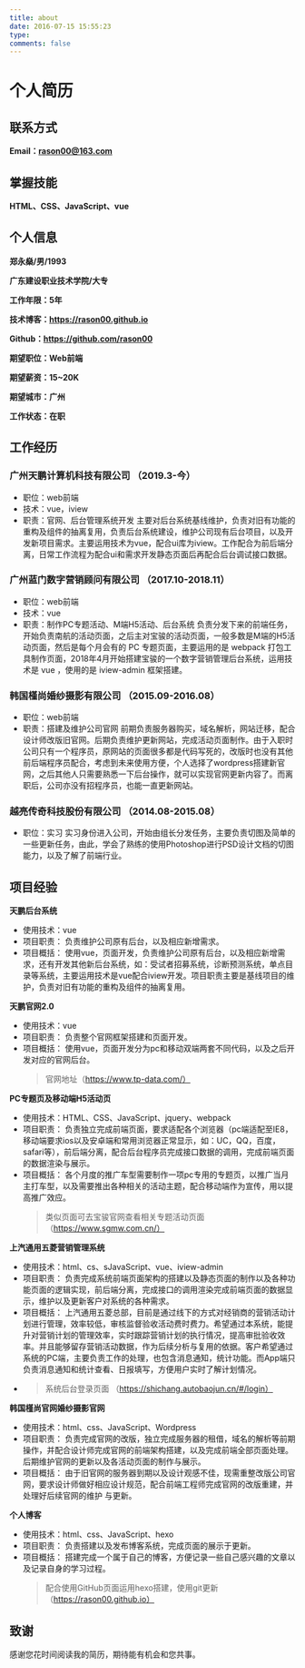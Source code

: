 ```yaml
---
title: about
date: 2016-07-15 15:55:23
type: 
comments: false
---
```

# 个人简历

## 联系方式

**Email：rason00@163.com**

## 掌握技能

**HTML、CSS、JavaScript、vue**

## 个人信息

**郑永燊/男/1993**

**广东建设职业技术学院/大专**

**工作年限：5年**

**技术博客：https://rason00.github.io**

**Github：https://github.com/rason00**

**期望职位：Web前端**

**期望薪资：15~20K**

**期望城市：广州**

**工作状态：在职**

## 工作经历

### 广州天鹏计算机科技有限公司 （2019.3-今）

- 职位：web前端
- 技术：vue，iview
- 职责：官网、后台管理系统开发
  主要对后台系统基线维护，负责对旧有功能的重构及组件的抽离复用，负责后台系统建设，维护公司现有后台项目，以及开发新项目需求。主要运用技术为vue，配合ui库为iview。工作配合为前后端分离，日常工作流程为配合ui和需求开发静态页面后再配合后台调试接口数据。

### 广州蓝门数字营销顾问有限公司 （2017.10-2018.11）

- 职位：web前端
- 技术：vue
- 职责：制作PC专题活动、M端H5活动、后台系统
  负责分发下来的前端任务，开始负责南航的活动页面，之后主对宝骏的活动页面，一般多数是M端的H5活动页面，然后是每个月会有的 PC 专题页面，主要运用的是 webpack 打包工具制作页面，2018年4月开始搭建宝骏的一个数字营销管理后台系统，运用技术是 vue ，使用的是 iview-admin 框架搭建。

### 韩国槿尚婚纱摄影有限公司 （2015.09-2016.08）

- 职位：web前端
- 职责：搭建及维护公司官网
  前期负责服务器购买，域名解析，网站迁移，配合设计师改版旧官网。后期负责维护更新网站，完成活动页面制作。由于入职时公司只有一个程序员，原网站的页面很多都是代码写死的，改版时也没有其他前后端程序员配合，考虑到未来使用方便，个人选择了wordpress搭建新官网，之后其他人只需要熟悉一下后台操作，就可以实现官网更新内容了。而离职后，公司亦没有招程序员，也能一直更新网站。

### 越亮传奇科技股份有限公司 （2014.08-2015.08）

- 职位：实习
  实习身份进入公司，开始由组长分发任务，主要负责切图及简单的一些更新任务，由此，学会了熟练的使用Photoshop进行PSD设计文档的切图能力，以及了解了前端行业。

## 项目经验

**天鹏后台系统**

- 使用技术：vue
- 项目职责：
  负责维护公司原有后台，以及相应新增需求。
- 项目概括：
  使用vue，页面开发，负责维护公司原有后台，以及相应新增需求，还有开发其他新后台系统，如：受试者招募系统，诊断预测系统，单点目录等系统，主要运用技术是vue配合iview开发。项目职责主要是基线项目的维护，负责对旧有功能的重构及组件的抽离复用。

**天鹏官网2.0**

- 使用技术：vue
- 项目职责：
  负责整个官网框架搭建和页面开发。
- 项目概括：
  使用vue，页面开发分为pc和移动双端两套不同代码，以及之后开发对应的官网后台。
  > 官网地址（https://www.tp-data.com/）

**PC专题页及移动端H5活动页**

- 使用技术：HTML、CSS、JavaScript、jquery、webpack
- 项目职责：
  负责独立完成前端页面，要求适配各个浏览器（pc端适配至IE8，移动端要求ios以及安卓端和常用浏览器正常显示，如：UC，QQ，百度，safari等），前后端分离，配合后台程序员完成接口数据的调用，完成前端页面的数据渲染与展示。
- 项目概括：
  各个月度的推广车型需要制作一项pc专用的专题页，以推广当月主打车型，以及需要推出各种相关的活动主题，配合移动端作为宣传，用以提高推广效应。
  > 类似页面可去宝骏官网查看相关专题活动页面（https://www.sgmw.com.cn/）

**上汽通用五菱营销管理系统**

- 使用技术：html、cs、sJavaScript、vue、iview-admin
- 项目职责：
  负责完成系统前端页面架构的搭建以及静态页面的制作以及各种功能页面的逻辑实现，前后端分离，完成接口的调用渲染完成前端页面的数据显示，维护以及更新客户对系统的各种需求。
- 项目概括：
  上汽通用五菱总部，目前是通过线下的方式对经销商的营销活动计划进行管理，效率较低，审核监督验收活动费时费力。希望通过本系统，能提升对营销计划的管理效率，实时跟踪营销计划的执行情况，提高审批验收效率。并且能够留存营销活动数据，作为后续分析与复用的依据。客户希望通过系统的PC端，主要负责工作的处理，也包含消息通知，统计功能。而App端只负责消息通知和统计查看、日报填写，方便用户实时了解计划情况。
- > 系统后台登录页面 （https://shichang.autobaojun.cn/#/login）

**韩国槿尚官网婚纱摄影官网**

- 使用技术：html、css、JavaScript、Wordpress
- 项目职责：
  负责完成官网的改版，独立完成服务器的租借，域名的解析等前期操作，并配合设计师完成官网的前端架构搭建，以及完成前端全部页面处理。后期维护官网的更新以及各活动页面的制作与展示。
- 项目概括：
  由于旧官网的服务器到期以及设计观感不佳，现需重整改版公司官网，要求设计师做好相应设计规范，配合前端工程师完成官网的改版重建，并处理好后续官网的维护 与更新。

**个人博客**

- 使用技术：html、css、JavaScript、hexo
- 项目职责：
  负责搭建以及发布博客系统，完成页面的展示于更新。
- 项目概括：
  搭建完成一个属于自己的博客，方便记录一些自己感兴趣的文章以及记录自身的学习过程。
  > 配合使用GitHub页面运用hexo搭建，使用git更新（https://rason00.github.io）

## 致谢

感谢您花时间阅读我的简历，期待能有机会和您共事。